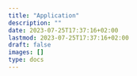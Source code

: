 ```yaml
---
title: "Application"
description: ""
date: 2023-07-25T17:37:16+02:00
lastmod: 2023-07-25T17:37:16+02:00
draft: false
images: []
type: docs
---
```

